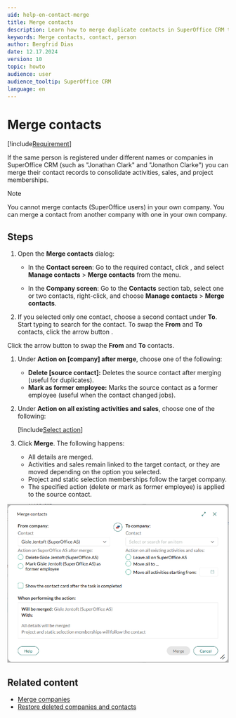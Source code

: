 ```yaml
---
uid: help-en-contact-merge
title: Merge contacts
description: Learn how to merge duplicate contacts in SuperOffice CRM to consolidate activities, sales, and project memberships. Includes step-by-step instructions for using the Merge contacts dialog.
keywords: Merge contacts, contact, person
author: Bergfrid Dias
date: 12.17.2024
version: 10
topic: howto
audience: user
audience_tooltip: SuperOffice CRM
language: en
---
```


# Merge contacts

[!include[Requirement](../../learn/includes/note-req-manage-entities.md)]

If the same person is registered under different names or companies in SuperOffice CRM (such as "Jonathan Clark" and "Jonathon Clarke") you can merge their contact records to consolidate activities, sales, and project memberships.

> [!NOTE]
> You cannot merge contacts (SuperOffice users) in your own company. You can merge a contact from another company with one in your own company.

## Steps

1. Open the **Merge contacts** dialog:

    * In the **Contact screen**: Go to the required contact, click <i class="ph ph-dots-three-circle-vertical" aria-label="Task button"></i>, and select **Manage contacts** > **Merge contacts** from the menu.

    * In the **Company screen**: Go to the **Contacts** section tab, select one or two contacts, right-click, and choose **Manage contacts** > **Merge contacts**.

1. If you selected only one contact, choose a second contact under **To**. Start typing to search for the contact. To swap the **From** and **To** contacts, click the arrow button <i class="ph ph-arrows-left-right" aria-hidden="true"></i>.

Click the arrow button <i class="ph ph-arrows-left-right" aria-hidden="true"></i> to swap the **From** and **To** contacts.

1. Under **Action on \[company\] after merge**, choose one of the following:

    * **Delete \[source contact\]:** Deletes the source contact after merging (useful for duplicates).
    * **Mark as former employee:** Marks the source contact as a former employee (useful when the contact changed jobs).

1. Under **Action on all existing activities and sales**, choose one of the following:

    [!include[Select action](../../learn/includes/select-action-on-activity.md)]

1. Click **Merge**. The following happens:

    * All details are merged.
    * Activities and sales remain linked to the target contact, or they are moved depending on the option you selected.
    * Project and static selection memberships follow the target company.
    * The specified action (delete or mark as former employee) is applied to the source contact.

![Merge contacts dialog showing options to handle duplicate contacts (including their activities)and choosing post-merge actions. -screenshot][img4]

## Related content

* [Merge companies][1]
* [Restore deleted companies and contacts][2]

<!-- Referenced links -->
[1]: ../../company/learn/merge-companies.md
[2]: ../../learn/basics/deleting-elements.md#restore

<!-- Referenced images -->
[img4]: ../../../media/loc/en/contact/merge-contacts.png
